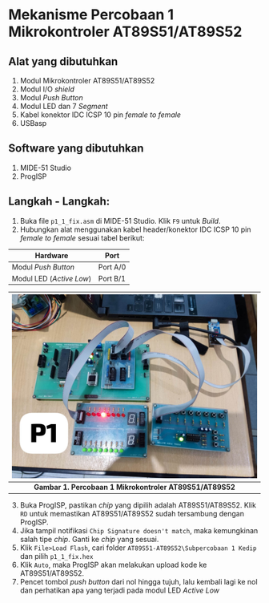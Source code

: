 # Mekanisme Percobaan 1 Mikrokontroler AT89S51/AT89S52
## Alat yang dibutuhkan
1. Modul Mikrokontroler AT89S51/AT89S52
2. Modul I/O _shield_
3. Modul _Push Button_
4. Modul LED dan 7 _Segment_
5. Kabel konektor IDC ICSP 10 pin _female to female_
6. USBasp

## Software yang dibutuhkan
1. MIDE-51 Studio
2. ProgISP

## Langkah - Langkah:
1. Buka file ```p1_1_fix.asm``` di MIDE-51 Studio. Klik ```F9``` untuk _Build_.
2. Hubungkan alat menggunakan kabel header/konektor IDC ICSP 10 pin _female to female_ sesuai tabel berikut:

|Hardware|Port|
|---|---|
|Modul _Push Button_|Port A/0|
|Modul LED (_Active Low_)|Port B/1|

|![Arduino UNO](/assets/images/AT89S51-AT89S52/P1.jpg)|
|:--:|
|**Gambar 1. Percobaan 1 Mikrokontroler AT89S51/AT89S52**|

3. Buka ProgISP, pastikan _chip_ yang dipilih adalah AT89S51/AT89S52. Klik ```RD``` untuk memastikan AT89S51/AT89S52 sudah tersambung dengan ProgISP.
4. Jika tampil notifikasi ```Chip Signature doesn't match```, maka kemungkinan salah tipe _chip_. Ganti ke _chip_ yang sesuai.
5. Klik ```File>Load Flash```, cari folder ```AT89S51-AT89S52\Subpercobaan 1 Kedip``` dan pilih ```p1_1_fix.hex```
6. Klik ```Auto```, maka ProgISP akan melakukan upload kode ke AT89S51/AT89S52.
7. Pencet tombol _push button_ dari nol hingga tujuh, lalu kembali lagi ke nol dan perhatikan apa yang terjadi pada modul LED _Active Low_
